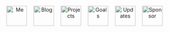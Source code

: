 <p align="center">
  <a href="https://antfu.me"><img src='https://github.com/antfu/antfu/raw/master/me.svg?sanitize=true' alt="Me" title="Me" height='55px'/></a>　
  <a href="https://antfu.me/blog"><img src='https://github.com/antfu/antfu/raw/master/blog.svg?sanitize=true' alt="Blog" title="Blog" height='55px'/></a>　
  <a href="https://antfu.me/projects"><img src='https://github.com/antfu/antfu/raw/master/projects.svg?sanitize=true' alt="Projects" title="Projects" height='55px'/></a>　
  <a href="https://github.com/sponsors/antfu"><img src='https://github.com/antfu/antfu/raw/master/goals.svg?sanitize=true' alt="Goals" title="Goals" height='55px'/></a>　
  <a href="https://twitter.com/antfu7"><img src='https://github.com/antfu/antfu/raw/master/updates.svg?sanitize=true' alt="Updates" title="Updates" height='55px'/></a>　
  <a href="https://github.com/sponsors/antfu"><img src='https://github.com/antfu/antfu/raw/master/sponsor.svg?sanitize=true' alt="Sponsor" title="Sponsor" height='55px'/></a>
</p>
